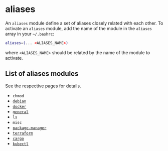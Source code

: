 # aliases

An `aliases` module define a set of aliases closely related with each other.
To activate an `aliases` module, add the name of the module in the `aliases`
array in your `~/.bashrc`:

```bash
aliases=(... <ALIASES_NAME>)
```

where `<ALIASES_NAME>` should be related by the name of the module to activate.

## List of aliases modules

See the respective pages for details.

- `chmod`
- [`debian`](debian.aliases.md)
- [`docker`](docker.aliases.md)
- [`general`](general.aliases.md)
- `ls`
- `misc`
- [`package-manager`](package-manager.aliases.md)
- [`terraform`](terraform.aliases.md)
- [`cargo`](cargo.aliases.md)
- [`kubectl`](kubectl.aliases.md)
